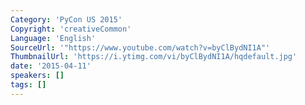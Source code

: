 ```yaml
---
Category: 'PyCon US 2015'
Copyright: 'creativeCommon'
Language: 'English'
SourceUrl: '"https://www.youtube.com/watch?v=byClBydNI1A"'
ThumbnailUrl: 'https://i.ytimg.com/vi/byClBydNI1A/hqdefault.jpg'
date: '2015-04-11'
speakers: []
tags: []
---
```



